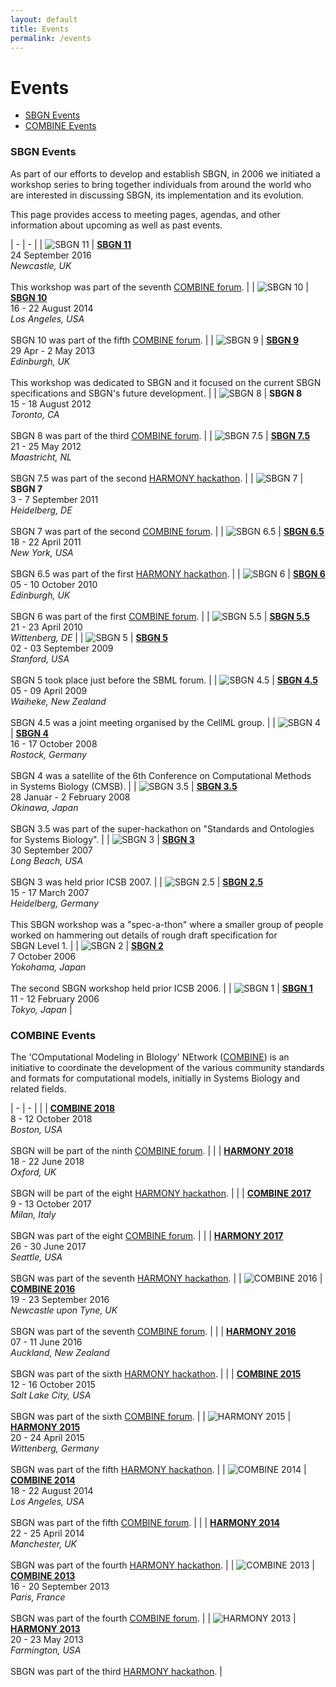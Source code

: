 ```yaml
---
layout: default
title: Events
permalink: /events
---
```


# Events

*  [SBGN Events](#sbgn-events)
*  [COMBINE Events](#combine-events)

### SBGN Events

As part of our efforts to develop and establish SBGN, in 2006 we initiated a workshop series to bring together individuals from around the world who are interested in discussing SBGN, its implementation and its evolution.

This page provides access to meeting pages, agendas, and other information about upcoming as well as past events.

| - | - |
| ![SBGN 11](/sbgn/images/events/SBGN11-100x100.jpg) | **[SBGN 11](https://www.sbi.uni-rostock.de/news/detail/id-2016-07-29-workshop-on-the-systems-biology-graphical-notation-sbgn)**<br> 24 September 2016<br>*Newcastle, UK*<br><br>This workshop was part of the seventh [COMBINE forum](http://co.mbine.org/events/COMBINE_2016). |
| ![SBGN 10](/sbgn/images/events/SBGN10-100x100.jpg) | **[SBGN 10](https://github.com/sbgn/sbgn/wiki/SBGN-10)**<br>16 - 22 August 2014<br>*Los Angeles, USA*<br><br>SBGN 10 was part of the fifth [COMBINE forum](http://co.mbine.org/events/COMBINE_2014). |
| ![SBGN 9](/sbgn/images/events/SBGN9-100x100.png) | **[SBGN 9](https://github.com/sbgn/sbgn/wiki/SBGN-9)**<br>29 Apr - 2 May 2013<br>*Edinburgh, UK*<br><br>This workshop was dedicated to SBGN and it focused on the current SBGN  <br>specifications and SBGN's future development. |
| ![SBGN 8](/sbgn/images/events/SBGN8-100x100.jpg) | **SBGN 8**<br>15 - 18 August 2012<br>*Toronto, CA*<br><br>SBGN 8 was part of the third [COMBINE forum](http://co.mbine.org/events/COMBINE_2012). |
| ![SBGN 7.5](/sbgn/images/events/SBGN7.5-100x100.jpg) | **[SBGN 7.5](https://github.com/sbgn/sbgn/wiki/SBGN-7.5)**<br>21 - 25 May 2012<br>*Maastricht, NL*<br><br>SBGN 7.5 was part of the second [HARMONY hackathon](http://co.mbine.org/events/HARMONY_2012). |
| ![SBGN 7](/sbgn/images/events/SBGN7-100x100.jpg) | **SBGN 7**<br>3 - 7 September 2011<br>*Heidelberg, DE*<br><br>SBGN 7 was part of the second [COMBINE forum](http://co.mbine.org/events/COMBINE_2011). |
| ![SBGN 6.5](/sbgn/images/events/SBGN6.5-100x100.jpg) | **[SBGN 6.5](https://github.com/sbgn/sbgn/wiki/SBGN-6.5)**<br>18 - 22 April 2011<br>*New York, USA*<br><br>SBGN 6.5 was part of the first [HARMONY hackathon](http://co.mbine.org/events/HARMONY_2011). |
| ![SBGN 6](/sbgn/images/events/SBGN6-100x100.jpg) | **[SBGN 6](https://github.com/sbgn/sbgn/wiki/SBGN-6)**<br>05 - 10 October 2010<br>*Edinburgh, UK*<br><br>SBGN 6 was part of the first [COMBINE forum](http://co.mbine.org/events/COMBINE_2010). |
| ![SBGN 5.5](/sbgn/images/events/SBGN5.5-100x100.jpg) | **[SBGN 5.5](https://github.com/sbgn/sbgn/wiki/SBGN-5.5)**<br>21 - 23 April 2010<br>*Wittenberg, DE* |
| ![SBGN 5](/sbgn/images/events/SBGN5-100x100.jpg) | **[SBGN 5](https://github.com/sbgn/sbgn/wiki/SBGN-5)**<br>02 - 03 September 2009<br>*Stanford, USA*<br><br>SBGN 5 took place just before the SBML forum. |
| ![SBGN 4.5](/sbgn/images/events/SBGN4.5-100x100.jpg) | **[SBGN 4.5](https://github.com/sbgn/sbgn/wiki/SBGN-4.5)**<br>05 - 09 April 2009<br>*Waiheke, New Zealand*<br><br>SBGN 4.5 was a joint meeting organised by the CellML group. |
| ![SBGN 4](/sbgn/images/events/SBGN4-100x100.jpg) | **[SBGN 4](https://github.com/sbgn/sbgn/wiki/SBGN-4)**<br>16 - 17 October 2008<br>*Rostock, Germany*<br><br>SBGN 4 was a satellite of the 6th Conference on Computational Methods <br>in Systems Biology (CMSB). |
| ![SBGN 3.5](/sbgn/images/events/SBGN3.5-100x100.jpg) | **[SBGN 3.5](https://github.com/sbgn/sbgn/wiki/SBGN-3.5)**<br>28 Januar - 2 February 2008<br>*Okinawa, Japan*<br><br>SBGN 3.5 was part of the super-hackathon on "Standards and Ontologies <br>for Systems Biology". |
| ![SBGN 3](/sbgn/images/events/SBGN3-100x100.jpg) | **[SBGN 3](https://github.com/sbgn/sbgn/wiki/SBGN-3)**<br>30 September 2007<br>*Long Beach, USA*<br><br>SBGN 3 was held prior ICSB 2007. |
| ![SBGN 2.5](/sbgn/images/events/SBGN2.5-100x100.jpg) | **[SBGN 2.5](https://github.com/sbgn/sbgn/wiki/SBGN-2.5)**<br>15 - 17 March 2007<br>*Heidelberg, Germany*<br><br>This SBGN workshop was a "spec-a-thon" where a smaller group of people <br>worked on hammering out details of rough draft specification for <br>SBGN Level 1. |
| ![SBGN 2](/sbgn/images/events/SBGN2-100x100.jpg) | **[SBGN 2](https://github.com/sbgn/sbgn/wiki/SBGN-2)**<br>7 October 2006<br>*Yokohama, Japan*<br><br>The second SBGN workshop held prior ICSB 2006. |
| ![SBGN 1](/sbgn/images/events/SBGN1-100x100.jpg) | **[SBGN 1](https://github.com/sbgn/sbgn/wiki/SBGN-1)**<br>11 - 12 February 2006<br>*Tokyo, Japan* |


### COMBINE Events

The 'COmputational Modeling in BIology' NEtwork ([COMBINE](http://co.mbine.org/)) is an initiative to coordinate the development of the various community standards and formats for computational models, initially in Systems Biology and related fields.

| - | - |
| | **[COMBINE 2018](http://co.mbine.org/events/COMBINE_2018)**<br>8 - 12 October 2018<br>*Boston, USA*<br><br>SBGN will be part of the ninth [COMBINE forum](http://co.mbine.org/events/COMBINE_2018). |
| | **[HARMONY 2018](http://co.mbine.org/events/HARMONY_2018)**<br>18 - 22 June 2018<br>*Oxford, UK*<br><br>SBGN will be part of the eight [HARMONY hackathon](http://co.mbine.org/events/HARMONY_2018). |
| | **[COMBINE 2017](http://co.mbine.org/events/COMBINE_2017)**<br>9 - 13 October 2017<br>*Milan, Italy*<br><br>SBGN was part of the eight [COMBINE forum](http://co.mbine.org/events/COMBINE_2017). |
| | **[HARMONY 2017](http://co.mbine.org/events/HARMONY_2017)**<br>26 - 30 June 2017<br>*Seattle, USA*<br><br>SBGN was part of the seventh [HARMONY hackathon](http://co.mbine.org/events/HARMONY_2017). |
| ![COMBINE 2016](/sbgn/images/events/COMBINE2016-100x100.jpg) | **[COMBINE 2016](http://co.mbine.org/events/COMBINE_2016)**<br>19 - 23 September 2016<br>*Newcastle upon Tyne, UK*<br><br>SBGN was part of the seventh [COMBINE forum](http://co.mbine.org/events/COMBINE_2016). |
| | **[HARMONY 2016](http://co.mbine.org/events/HARMONY_2016)**<br>07 - 11 June 2016<br>*Auckland, New Zealand*<br><br>SBGN was part of the sixth [HARMONY hackathon](http://co.mbine.org/events/HARMONY_2016). |
| | **[COMBINE 2015](http://co.mbine.org/events/COMBINE_2015)**<br>12 - 16 October 2015<br>*Salt Lake City, USA*<br><br>SBGN was part of the sixth [COMBINE forum](http://co.mbine.org/events/COMBINE_2015). |
| ![HARMONY 2015](/sbgn/images/events/HARMONY2015-100x100.jpg) | **[HARMONY 2015](http://co.mbine.org/events/HARMONY_2015)**<br>20 - 24 April 2015<br>*Wittenberg, Germany*<br><br>SBGN was part of the fifth [HARMONY hackathon](http://co.mbine.org/events/HARMONY_2015). |
| ![COMBINE 2014](/sbgn/images/events/COMBINE2014-100x100.jpg) | **[COMBINE 2014](http://co.mbine.org/events/COMBINE_2014)**<br>18 - 22 August 2014<br>*Los Angeles, USA*<br><br>SBGN was part of the fifth [COMBINE forum](http://co.mbine.org/events/COMBINE_2014). |
| | **[HARMONY 2014](http://co.mbine.org/events/HARMONY_2014)**<br>22 - 25 April 2014<br>*Manchester, UK*<br><br>SBGN was part of the fourth [HARMONY hackathon](http://co.mbine.org/events/HARMONY_2014). |
| ![COMBINE 2013](/sbgn/images/events/COMBINE2013-100x100.jpg) | **[COMBINE 2013](http://co.mbine.org/events/COMBINE_2013)**<br>16 - 20 September 2013<br>*Paris, France*<br><br>SBGN was part of the fourth [COMBINE forum](http://co.mbine.org/events/COMBINE_2013). |
| ![HARMONY 2013](/sbgn/images/events/HARMONY2013-100x100.jpg) | **[HARMONY 2013](http://co.mbine.org/events/HARMONY_2013)**<br>20 - 23 May 2013<br>*Farmington, USA*<br><br>SBGN was part of the third [HARMONY hackathon](http://co.mbine.org/events/HARMONY_2013). |
